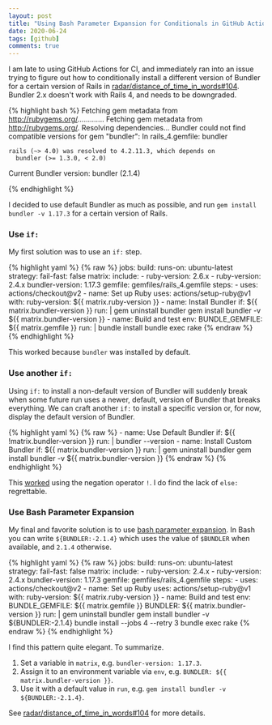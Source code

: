 ```yaml
---
layout: post
title: "Using Bash Parameter Expansion for Conditionals in GitHub Actions"
date: 2020-06-24
tags: [github]
comments: true
---
```

I am late to using GitHub Actions for CI, and immediately ran into an issue trying to figure out how to conditionally install a different version of Bundler for a certain version of Rails in [radar/distance_of_time_in_words#104](https://github.com/radar/distance_of_time_in_words/pull/104). Bundler 2.x doesn't work with Rails 4, and needs to be downgraded.

{% highlight bash %}
Fetching gem metadata from http://rubygems.org/.............
Fetching gem metadata from http://rubygems.org/.
Resolving dependencies...
Bundler could not find compatible versions for gem "bundler":
  In rails_4.gemfile:
    bundler

    rails (~> 4.0) was resolved to 4.2.11.3, which depends on
      bundler (>= 1.3.0, < 2.0)

  Current Bundler version:
    bundler (2.1.4)

{% endhighlight %}

I decided to use default Bundler as much as possible, and run `gem install bundler -v 1.17.3` for a certain version of Rails.

### Use `if:`

My first solution was to use an `if:` step.

{% highlight yaml %}
{% raw %}
jobs:
  build:
    runs-on: ubuntu-latest
    strategy:
      fail-fast: false
      matrix:
        include:
          - ruby-version: 2.6.x
          - ruby-version: 2.4.x
            bundler-version: 1.17.3
            gemfile: gemfiles/rails_4.gemfile
    steps:
      - uses: actions/checkout@v2
      - name: Set up Ruby
        uses: actions/setup-ruby@v1
        with:
          ruby-version: ${{ matrix.ruby-version }}
      - name: Install Bundler
        if: ${{ matrix.bundler-version }}
        run: |
          gem uninstall bundler
          gem install bundler -v ${{ matrix.bundler-version }}
      - name: Build and test
        env:
          BUNDLE_GEMFILE: ${{ matrix.gemfile }}
        run: |
          bundle install
          bundle exec rake
{% endraw %}
{% endhighlight %}

This worked because `bundler` was installed by default.

### Use another `if:`

Using `if:` to install a non-default version of Bundler will suddenly break when some future run uses a newer, default, version of Bundler that breaks everything. We can craft another `if:` to install a specific version or, for now, display the default version of Bundler.

{% highlight yaml %}
{% raw %}
      - name: Use Default Bundler
        if: ${{ !matrix.bundler-version }}
        run: |
          bundler --version
      - name: Install Custom Bundler
        if: ${{ matrix.bundler-version }}
        run: |
          gem uninstall bundler
          gem install bundler -v ${{ matrix.bundler-version }}
{% endraw %}
{% endhighlight %}

This [worked](https://github.com/dblock/distance_of_time_in_words/pull/1/checks?check_run_id=803594427) using the negation operator `!`. I do find the lack of `else:` regrettable.

### Use Bash Parameter Expansion

My final and favorite solution is to use [bash parameter expansion](https://wiki.bash-hackers.org/syntax/pe). In Bash you can write `${BUNDLER:-2.1.4}` which uses the value of `$BUNDLER` when available, and `2.1.4` otherwise.

{% highlight yaml %}
{% raw %}
jobs:
  build:
    runs-on: ubuntu-latest
    strategy:
      fail-fast: false
      matrix:
        include:
          - ruby-version: 2.4.x
          - ruby-version: 2.4.x
            bundler-version: 1.17.3
            gemfile: gemfiles/rails_4.gemfile
    steps:
      - uses: actions/checkout@v2
      - name: Set up Ruby
        uses: actions/setup-ruby@v1
        with:
          ruby-version: ${{ matrix.ruby-version }}
      - name: Build and test
        env:
          BUNDLE_GEMFILE: ${{ matrix.gemfile }}
          BUNDLER: ${{ matrix.bundler-version }}
        run: |
          gem uninstall bundler
          gem install bundler -v ${BUNDLER:-2.1.4}
          bundle install --jobs 4 --retry 3
          bundle exec rake
{% endraw %}
{% endhighlight %}

I find this pattern quite elegant. To summarize.

1. Set a variable in `matrix`, e.g. `bundler-version: 1.17.3`.
1. Assign it to an environment variable via `env`, e.g. `BUNDLER: ${{ matrix.bundler-version }}`.
1. Use it with a default value in `run`, e.g. `gem install bundler -v ${BUNDLER:-2.1.4}`.

See [radar/distance_of_time_in_words#104](https://github.com/radar/distance_of_time_in_words/pull/104) for more details.
